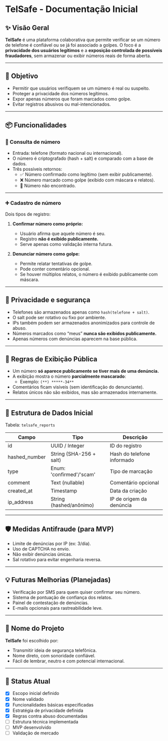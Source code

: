 
# TelSafe - Documentação Inicial

## ✨ Visão Geral

**TelSafe** é uma plataforma colaborativa que permite verificar se um número de telefone é confiável ou se já foi associado a golpes. O foco é a **privacidade dos usuários legítimos** e a **exposição controlada de possíveis fraudadores**, sem armazenar ou exibir números reais de forma aberta.

---

## 🎯 Objetivo

- Permitir que usuários verifiquem se um número é real ou suspeito.
- Proteger a privacidade dos números legítimos.
- Expor apenas números que foram marcados como golpe.
- Evitar registros abusivos ou mal-intencionados.

---

## 📦 Funcionalidades

### 🔎 Consulta de número

- Entrada: telefone (formato nacional ou internacional).
- O número é criptografado (hash + salt) e comparado com a base de dados.
- Três possíveis retornos:
  - ✅ Número confirmado como legítimo (sem exibir publicamente).
  - ❌ Número marcado como golpe (exibido com máscara e relatos).
  - 🚫 Número não encontrado.

---

### ➕ Cadastro de número

Dois tipos de registro:

1. **Confirmar número como próprio:**
   - Usuário afirma que aquele número é seu.
   - Registro **não é exibido publicamente.**
   - Serve apenas como validação interna futura.

2. **Denunciar número como golpe:**
   - Permite relatar tentativas de golpe.
   - Pode conter comentário opcional.
   - Se houver múltiplos relatos, o número é exibido publicamente com máscara.

---

## 🔐 Privacidade e segurança

- Telefones são armazenados apenas como `hash(telefone + salt)`.
- O salt pode ser rotativo ou fixo por ambiente.
- IPs também podem ser armazenados anonimizados para controle de abuso.
- Números marcados como “meus” **nunca são exibidos publicamente.**
- Apenas números com denúncias aparecem na base pública.

---

## 🧠 Regras de Exibição Pública

- Um número **só aparece publicamente se tiver mais de uma denúncia.**
- A exibição mostra o número **parcialmente mascarado**:
  - Exemplo: `(**) *****-34**`
- Comentários ficam visíveis (sem identificação do denunciante).
- Relatos únicos não são exibidos, mas são armazenados internamente.

---

## 📁 Estrutura de Dados Inicial

Tabela: `telsafe_reports`

| Campo         | Tipo                      | Descrição                             |
|---------------|---------------------------|----------------------------------------|
| id            | UUID / Integer            | ID do registro                        |
| hashed_number | String (SHA-256 + salt)   | Hash do telefone informado            |
| type          | Enum: 'confirmed'/'scam'  | Tipo de marcação                      |
| comment       | Text (nullable)           | Comentário opcional                   |
| created_at    | Timestamp                 | Data da criação                       |
| ip_address    | String (hashed/anônimo)   | IP de origem da denúncia              |

---

## 🛡️ Medidas Antifraude (para MVP)

- Limite de denúncias por IP (ex: 3/dia).
- Uso de CAPTCHA no envio.
- Não exibir denúncias únicas.
- Sal rotativo para evitar engenharia reversa.

---

## 💡 Futuras Melhorias (Planejadas)

- Verificação por SMS para quem quiser confirmar seu número.
- Sistema de pontuação de confiança dos relatos.
- Painel de contestação de denúncias.
- E-mails opcionais para rastreabilidade leve.

---

## 📛 Nome do Projeto

**TelSafe** foi escolhido por:
- Transmitir ideia de segurança telefônica.
- Nome direto, com sonoridade confiável.
- Fácil de lembrar, neutro e com potencial internacional.

---

## 📌 Status Atual

- [x] Escopo inicial definido
- [x] Nome validado
- [x] Funcionalidades básicas especificadas
- [x] Estratégia de privacidade definida
- [x] Regras contra abuso documentadas
- [ ] Estrutura técnica implementada
- [ ] MVP desenvolvido
- [ ] Validação de mercado
